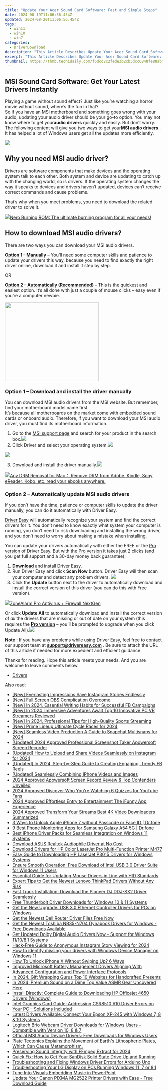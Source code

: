 ```yaml
---
title: "Update Your Acer Sound Card Software: Fast and Simple Steps"
date: 2024-08-19T11:06:56.454Z
updated: 2024-08-20T11:06:56.454Z
tags:
  - win11
  - win10
  - win7
categories:
  - DriverDownload
description: "This Article Describes Update Your Acer Sound Card Software: Fast and Simple Steps"
excerpt: "This Article Describes Update Your Acer Sound Card Software: Fast and Simple Steps"
thumbnail: https://thmb.techidaily.com/f6dcd2c2fede3b2cb3dcc6848fe88abf8a7dec3247c70ab93e5f0cabcdb1f025.jpg
---
```


## MSI Sound Card Software: Get Your Latest Drivers Instantly

Playing a game without sound effect? Just like you’re watching a horror movie without sound, where’s the fun in that?  
 So if you have an MSI motherboard and something goes wrong with your audio, updating your audio driver should be your go-to option. You may not know where to get your**audio drivers** quickly and easily. But don’t worry. The following content will give you two ways to get your**MSI audio drivers** . It has helped a lot of Windows users get all the updates more efficiently.

<!-- affiliate ads begin -->
<a href="https://secure.2checkout.com/order/checkout.php?PRODS=19080710&QTY=1&AFFILIATE=108875&CART=1"><img src="https://smart-seo-tool.com/images/SmartSEOAuditorBox.png" border="0"></a>
<!-- affiliate ads end -->
## Why you need MSI audio driver?

 Drivers are software components that make devices and the operating system talk to each other. Both system and device are updating to catch up with the changing world, so is drivers. If the operating system changes the way it speaks to devices and drivers haven’t updated, devices can’t receive correct commands and cause problems.

 That’s why when you meet problems, you need to download the related driver to solve it.

<!-- affiliate ads begin -->
<a href="https://store.nero.com/order/checkout.php?PRODS=39694080&QTY=1&AFFILIATE=108875&CART=1"><img src="http://cdnwww.nero.com/nero-com-wAssets/img/banners/2023/nbr/fire/Screenshot_1red_gb.jpg" border="0">Nero Burning ROM:
The ultimate burning program for all your needs!</a>
<!-- affiliate ads end -->
## How to download MSI audio drivers?

There are two ways you can download your MSI audio drivers.

**[Option 1 – Manually](https://tools.techidaily.com/drivereasy/download/)**  – You’ll need some computer skills and patience to update your drivers this way, because you need to find exactly the right driver online, download it and install it step by step.

OR

**[Option 2 – Automatically (Recommended)](https://www.drivereasy.com/knowledge/download-msi-audio-drivers-for-windows/#op2) [](https://tools.techidaily.com/drivereasy/download/)**  – This is the quickest and easiest option. It’s all done with just a couple of mouse clicks – easy even if you’re a computer newbie.

<!-- affiliate ads begin -->
<a href="https://modlily.sjv.io/c/5597632/1997817/17059" target="_top" id="1997817"><img src="//a.impactradius-go.com/display-ad/17059-1997817" border="0" alt="" width="300" height="250"/></a><img height="0" width="0" src="https://imp.pxf.io/i/5597632/1997817/17059" style="position:absolute;visibility:hidden;" border="0" />
<!-- affiliate ads end -->
### **Option 1 –** **Download and install the driver manually**

 You can download MSI audio drivers from the MSI website. But remember, find your motherboard model name first.  
 It’s because all motherboards on the market come with embedded sound cards or onboard audio. Therefore, if you want to download your MSI audio driver, you must find its motherboard information.

1. Go to the[](https://www.msi.com/Motherboard/support/Z270-GAMING-PRO-CARBON#down-driver&Win10%2064) [MSI support page](https://www.msi.com/support/download/) and search for your product in the search box.![](https://images.drivereasy.com/wp-content/uploads/2019/07/audio-support.jpg)
2. Click Driver and select your operating system.![](https://images.drivereasy.com/wp-content/uploads/2019/07/z270.jpg)
<!-- affiliate ads begin -->
<a href="https://estore.macxdvd.com/order/checkout.php?PRODS=4526659&QTY=1&AFFILIATE=108875&CART=1"><img src="https://www.macxdvd.com/affiliate/new-banner/vcp-500x500.jpg" border="0"></a>
<!-- affiliate ads end -->
3. Download and install the driver manually.![](https://images.drivereasy.com/wp-content/uploads/2019/07/audio.jpg)

<!-- affiliate ads begin -->
<a href="https://secure.2checkout.com/order/checkout.php?PRODS=4600114&QTY=1&AFFILIATE=108875&CART=1"><img src="https://www.epubor.com/images/drm-removal-feature2.png" border="0">Any DRM Removal for Mac： Remove DRM from Adobe, Kindle, Sony eReader, Kobo, etc, read your ebooks anywhere.</a>
<!-- affiliate ads end -->
### **Option 2 – Automatically update MSI audio drivers**

 If you don’t have the time, patience or computer skills to update the driver manually, you can do it automatically with Driver Easy.

[Driver Easy](https://tools.techidaily.com/drivereasy/download/) will automatically recognize your system and find the correct drivers for it. You don’t need to know exactly what system your computer is running, you don’t need to risk downloading and installing the wrong driver, and you don’t need to worry about making a mistake when installing.

 You can update your drivers automatically with either the FREE or the [Pro version](https://tools.techidaily.com/drivereasy/download/) of Driver Easy. But with the [Pro version](https://tools.techidaily.com/drivereasy/download/) it takes just 2 clicks (and you get full support and a 30-day money back guarantee):

1. **[Download](https://tools.techidaily.com/drivereasy/download/)**  and install Driver Easy.
2. Run Driver Easy and click **Scan Now** button. Driver Easy will then scan your computer and detect any problem drivers. ![](https://images.drivereasy.com/wp-content/uploads/2019/07/NVIDIA-18.jpg)
3. Click the **Update** button next to the driver to automatically download and install the correct version of this driver (you can do this with Free version).  
<!-- affiliate ads begin -->
<a href="https://estore.zonealarm.com/order/checkout.php?PRODS=38658749&QTY=1&AFFILIATE=108875&CART=1"><img src="https://sc1.checkpoint.com/sc1/za/images/boxes/pa_500.png" border="0">ZoneAlarm Pro Antivirus + Firewall NextGen</a>
<!-- affiliate ads end -->
 Or click **Update All** to automatically download and install the correct version of _all_ the drivers that are missing or out of date on your system (this requires the **[Pro version](https://tools.techidaily.com/drivereasy/download/)**  – you’ll be prompted to upgrade when you click Update All).![](https://images.drivereasy.com/wp-content/uploads/2019/07/audio1.jpg)

**Note** : If you have any problems while using Driver Easy, feel free to contact our support team at **[support@drivereasy.com](https://tools.techidaily.com/drivereasy/download/)**  . Be sure to attach the URL of this article if needed for more expedient and efficient guidance.

 Thanks for reading. Hope this article meets your needs. And you are welcome to leave comments below.

* [Drivers](https://tools.techidaily.com/drivereasy/download/)

<ins class="adsbygoogle"
     style="display:block"
     data-ad-format="autorelaxed"
     data-ad-client="ca-pub-7571918770474297"
     data-ad-slot="1223367746"></ins>



<ins class="adsbygoogle"
     style="display:block"
     data-ad-client="ca-pub-7571918770474297"
     data-ad-slot="8358498916"
     data-ad-format="auto"
     data-full-width-responsive="true"></ins>

<span class="atpl-alsoreadstyle">Also read:</span>
<div><ul>
<li><a href="https://instagram-video-recordings.techidaily.com/new-everlasting-impressions-save-instagram-stories-endlessly/"><u>[New] Everlasting Impressions  Save Instagram Stories Endlessly</u></a></li>
<li><a href="https://screen-sharing-recording.techidaily.com/new-full-screen-obs-complication-overcome/"><u>[New] Full Screen OBS Complication Overcome</u></a></li>
<li><a href="https://facebook-video-recording.techidaily.com/new-in-2024-essential-writing-habits-for-successful-fb-campaigns/"><u>[New] In 2024, Essential Writing Habits for Successful FB Campaigns</u></a></li>
<li><a href="https://vp-tips.techidaily.com/new-in-2024-immersive-adventures-await-top-10-innovative-pc-vr-streamers-reviewed/"><u>[New] In 2024, Immersive Adventures Await  Top 10 Innovative PC VR Streamers Reviewed</u></a></li>
<li><a href="https://screen-sharing-recording.techidaily.com/new-in-2024-professional-tips-for-high-quality-sports-streaming/"><u>[New] In 2024, Professional Tips for High-Quality Sports Streaming</u></a></li>
<li><a href="https://screen-capture.techidaily.com/new-prime-lineup-ultimate-cycle-races-for-2024/"><u>[New] Prime Lineup  Ultimate Cycle Races for 2024</u></a></li>
<li><a href="https://snapchat-videos.techidaily.com/new-seamless-video-production-a-guide-to-snapchat-multisnaps-for-2024/"><u>[New] Seamless Video Production  A Guide to Snapchat Multisnaps for 2024</u></a></li>
<li><a href="https://screen-activity-recording.techidaily.com/updated-2024-approved-professional-screenshot-taker-apowersoft-screen-recorder/"><u>[Updated] 2024 Approved  Professional Screenshot Taker  Apowersoft Screen Recorder</u></a></li>
<li><a href="https://facebook-video-recording.techidaily.com/updated-how-to-upload-and-share-videos-seamlessly-on-instagram-for-2024/"><u>[Updated] How to Upload and Share Videos Seamlessly on Instagram for 2024</u></a></li>
<li><a href="https://facebook-video-content.techidaily.com/updated-in-2024-step-by-step-guide-to-creating-engaging-trendy-fb-reels/"><u>[Updated] In 2024, Step-by-Step Guide to Creating Engaging, Trendy FB Reels</u></a></li>
<li><a href="https://extra-skills.techidaily.com/updated-seamlessly-combining-iphone-videos-and-images/"><u>[Updated] Seamlessly Combining IPhone Videos and Images</u></a></li>
<li><a href="https://screen-sharing-recording.techidaily.com/2024-approved-apowersoft-screen-record-review-and-top-contenders-unveiled/"><u>2024 Approved  Apowersoft Screen Record Review & Top Contenders Unveiled</u></a></li>
<li><a href="https://youtube-webster.techidaily.com/approved-discover-who-youre-watching-6-quizzes-for-youtube-fans/"><u>2024 Approved  Discover Who You're Watching  6 Quizzes for YouTube Fans</u></a></li>
<li><a href="https://fox-http.techidaily.com/2024-approved-effortless-entry-to-entertainment-the-ifunny-app-experience/"><u>2024 Approved  Effortless Entry to Entertainment  The iFunny App Experience</u></a></li>
<li><a href="https://article-helps.techidaily.com/2024-approved-transform-your-streams-best-4k-video-downloaders-summarized/"><u>2024 Approved  Transform Your Streams  Best 4K Video Downloaders Summarized</u></a></li>
<li><a href="https://iphone-unlock.techidaily.com/3-ways-to-unlock-apple-iphone-7-without-passcode-or-face-id-drfone-by-drfone-ios/"><u>3 Ways to Unlock Apple iPhone 7 without Passcode or Face ID | Dr.fone</u></a></li>
<li><a href="https://android-location-track.techidaily.com/9-best-phone-monitoring-apps-for-samsung-galaxy-a54-5g-drfone-by-drfone-virtual-android/"><u>9 Best Phone Monitoring Apps for Samsung Galaxy A54 5G | Dr.fone</u></a></li>
<li><a href="https://hardware-help.techidaily.com/best-iphone-driver-packs-for-seamless-integration-on-windows-11-systems/"><u>Best iPhone Driver Packs for Seamless Integration on Windows 11 Systems</u></a></li>
<li><a href="https://hardware-help.techidaily.com/download-asus-realtek-audiophile-driver-at-no-cost/"><u>Download ASUS Realtek Audiophile Driver at No Cost</u></a></li>
<li><a href="https://hardware-help.techidaily.com/download-drivers-for-hp-color-laserjet-pro-multi-function-printer-m477/"><u>Download Drivers for HP Color LaserJet Pro Multi-Function Printer M477</u></a></li>
<li><a href="https://hardware-help.techidaily.com/easy-guide-to-downloading-hp-laserjet-p3015-drivers-for-windows-systems/"><u>Easy Guide to Downloading HP LaserJet P3015 Drivers for Windows Systems</u></a></li>
<li><a href="https://hardware-help.techidaily.com/ensure-smooth-operation-free-download-of-intel-usb-30-driver-suite-for-windows-11-users/"><u>Ensure Smooth Operation: Free Download of Intel USB 3.0 Driver Suite for Windows 11 Users</u></a></li>
<li><a href="https://hardware-help.techidaily.com/essential-guide-for-updating-mouse-drivers-in-line-with-hid-standards/"><u>Essential Guide for Updating Mouse Drivers in Line with HID Standards</u></a></li>
<li><a href="https://hardware-help.techidaily.com/expert-tips-to-get-the-newest-lenovo-thinkpad-drivers-without-any-risk/"><u>Expert Tips to Get the Newest Lenovo ThinkPad Drivers Without Any Risk</u></a></li>
<li><a href="https://hardware-help.techidaily.com/fast-track-installation-download-the-pioneer-dj-ddj-sx2-driver-seamlessly/"><u>Fast Track Installation: Download the Pioneer DJ DDJ-SX2 Driver Seamlessly</u></a></li>
<li><a href="https://hardware-help.techidaily.com/free-thunderbolt-driver-downloads-for-windows-10-and-11-systems/"><u>Free Thunderbolt Driver Downloads for Windows 10 & 11 Systems</u></a></li>
<li><a href="https://hardware-help.techidaily.com/get-the-new-upgrade-usb-30-ethernet-controller-drivers-for-pcs-on-windows/"><u>Get the New Upgrade: USB 3.0 Ethernet Controller Drivers for PCs on Windows</u></a></li>
<li><a href="https://hardware-help.techidaily.com/get-the-newest-dell-router-driver-files-free-now/"><u>Get the Newest Dell Router Driver Files Free Now</u></a></li>
<li><a href="https://hardware-help.techidaily.com/1722963530493-get-the-newest-toshiba-nb35-n704-dynabook-drivers-for-windows-free-downloads-available/"><u>Get the Newest Toshiba NB35-N704 Dynabook Drivers for Windows - Free Downloads Available</u></a></li>
<li><a href="https://hardware-help.techidaily.com/get-updated-dolby-digital-audio-drivers-now-support-for-windows-111081-systems/"><u>Get Updated Dolby Digital Audio Drivers Now - Support for Windows 11/10/8.1 Systems</u></a></li>
<li><a href="https://instagram-video-recordings.techidaily.com/hack-free-guide-to-anonymous-instagram-story-viewing-for-2024/"><u>Hack-Free Guide to Anonymous Instagram Story Viewing for 2024</u></a></li>
<li><a href="https://blog-min.techidaily.com/how-to-identify-missing-your-drivers-with-windows-device-manager-on-windows-11-by-drivereasy-guide/"><u>How to identify missing your drivers with Windows Device Manager on Windows 11</u></a></li>
<li><a href="https://ios-unlock.techidaily.com/how-to-unlock-iphone-x-without-swiping-up-6-ways-by-drfone-ios/"><u>How To Unlock iPhone X Without Swiping Up? 6 Ways</u></a></li>
<li><a href="https://hardware-help.techidaily.com/improved-microsoft-battery-management-drivers-aligning-with-advanced-configuration-and-power-interface-protocols/"><u>Improved Microsoft Battery Management Drivers Aligning With Advanced Configuration and Power Interface Protocols</u></a></li>
<li><a href="https://some-techniques.techidaily.com/in-2024-gift-wrapping-gurus-top-10-websites-for-handcrafted-presents/"><u>In 2024, Gift Wrapping Gurus  Top 10 Websites for Handcrafted Presents</u></a></li>
<li><a href="https://extra-support.techidaily.com/in-2024-premium-sound-on-a-dime-top-value-asmr-gear-uncovered-here/"><u>In 2024, Premium Sound on a Dime  Top Value ASMR Gear Uncovered Here</u></a></li>
<li><a href="https://hardware-help.techidaily.com/install-directly-complete-guide-to-downloading-hp-officejet-4650-drivers-windows/"><u>Install Directly: Complete Guide to Downloading HP Officejet 4650 Drivers (Windows)</u></a></li>
<li><a href="https://hardware-help.techidaily.com/intel-graphics-card-guide-addressing-csr8510-a10-driver-errors-on-your-pc-solutions-included/"><u>Intel Graphics Card Guide: Addressing CSR8510 A10 Driver Errors on Your PC – Solutions Included</u></a></li>
<li><a href="https://hardware-help.techidaily.com/latest-drivers-available-connect-your-epson-xp-245-with-windows-7-8-and-10-systems/"><u>Latest Drivers Available: Connect Your Epson XP-245 with Windows 7, 8 & 10 Systems</u></a></li>
<li><a href="https://hardware-help.techidaily.com/logitech-brio-webcam-driver-downloads-for-windows-users-compatible-with-version-10-8-and-7/"><u>Logitech Brio Webcam Driver Downloads for Windows Users – Compatible with Version 10, 8 & 7</u></a></li>
<li><a href="https://hardware-help.techidaily.com/official-msi-audio-device-drivers-free-downloads-for-windows-users/"><u>Official MSI Audio Device Drivers: Free Downloads for Windows Users</u></a></li>
<li><a href="https://hardware-help.techidaily.com/plate-tectonics-explains-the-movement-of-earths-lithospheric-plates-which-can-cause-metamorphism/"><u>Plate Tectonics Explains the Movement of Earth's Lithospheric Plates, Which Can Cause Metamorphism.</u></a></li>
<li><a href="https://fox-helps.techidaily.com/preserving-sound-integrity-with-ffmpeg-extract-for-2024/"><u>Preserving Sound Integrity with FFmpeg Extract for 2024</u></a></li>
<li><a href="https://hardware-help.techidaily.com/quick-fix-how-to-get-your-sandisk-solid-state-drive-up-and-running/"><u>Quick Fix: How to Get Your SanDisk Solid State Drive Up and Running</u></a></li>
<li><a href="https://hardware-help.techidaily.com/troubleshooting-and-fixing-windows-driver-errors-for-arduino-uno/"><u>Troubleshooting and Fixing Windows Driver Errors for Arduino Uno</u></a></li>
<li><a href="https://hardware-help.techidaily.com/troubleshooting-your-lg-display-on-pcs-running-windows-11-7-or-81/"><u>Troubleshooting Your LG Display on PCs Running Windows 11, 7 or 8.1</u></a></li>
<li><a href="https://extra-resources.techidaily.com/tune-into-visuals-embedding-music-in-powerpoint/"><u>Tune Into Visuals  Embedding Music in PowerPoint</u></a></li>
<li><a href="https://hardware-help.techidaily.com/update-your-canon-pixma-mg2522-printer-drivers-with-ease-free-download-guide/"><u>Update Your Canon PIXMA MG2522 Printer Drivers with Ease - Free Download Guide</u></a></li>
</ul></div>
